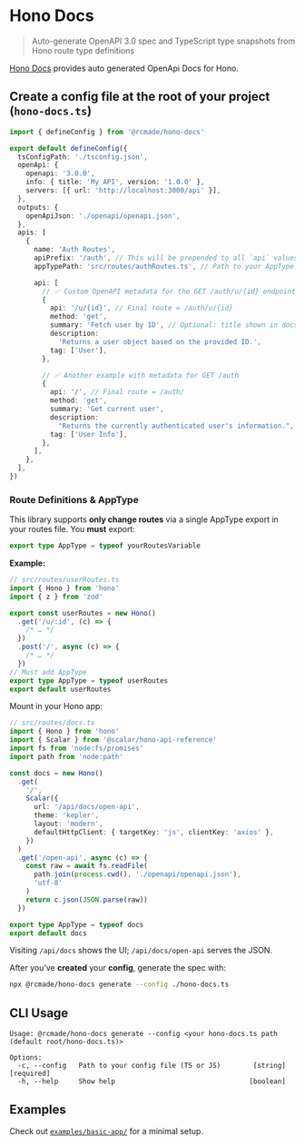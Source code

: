 # Hono Docs

> Auto-generate OpenAPI 3.0 spec and TypeScript type snapshots from Hono route type definitions

[Hono Docs](https://github.com/Rcmade/hono-docs) provides auto generated OpenApi Docs for Hono.

## **Create a config file** at the root of your project (`hono-docs.ts`)

```ts
import { defineConfig } from '@rcmade/hono-docs'

export default defineConfig({
  tsConfigPath: './tsconfig.json',
  openApi: {
    openapi: '3.0.0',
    info: { title: 'My API', version: '1.0.0' },
    servers: [{ url: 'http://localhost:3000/api' }],
  },
  outputs: {
    openApiJson: './openapi/openapi.json',
  },
  apis: [
    {
      name: 'Auth Routes',
      apiPrefix: '/auth', // This will be prepended to all `api` values below
      appTypePath: 'src/routes/authRoutes.ts', // Path to your AppType export

      api: [
        // ✅ Custom OpenAPI metadata for the GET /auth/u/{id} endpoint
        {
          api: '/u/{id}', // Final route = /auth/u/{id}
          method: 'get',
          summary: 'Fetch user by ID', // Optional: title shown in docs
          description:
            'Returns a user object based on the provided ID.',
          tag: ['User'],
        },

        // ✅ Another example with metadata for GET /auth
        {
          api: '/', // Final route = /auth/
          method: 'get',
          summary: 'Get current user',
          description:
            "Returns the currently authenticated user's information.",
          tag: ['User Info'],
        },
      ],
    },
  ],
})
```

### **Route Definitions & AppType**

This library supports **only change routes** via a single AppType export in your routes file. You **must** export:

```ts
export type AppType = typeof yourRoutesVariable
```

**Example:**

```ts
// src/routes/userRoutes.ts
import { Hono } from 'hono'
import { z } from 'zod'

export const userRoutes = new Hono()
  .get('/u/:id', (c) => {
    /* … */
  })
  .post('/', async (c) => {
    /* … */
  })
// Must add AppType
export type AppType = typeof userRoutes
export default userRoutes
```

Mount in your Hono app:

```ts
// src/routes/docs.ts
import { Hono } from 'hono'
import { Scalar } from '@scalar/hono-api-reference'
import fs from 'node:fs/promises'
import path from 'node:path'

const docs = new Hono()
  .get(
    '/',
    Scalar({
      url: '/api/docs/open-api',
      theme: 'kepler',
      layout: 'modern',
      defaultHttpClient: { targetKey: 'js', clientKey: 'axios' },
    })
  )
  .get('/open-api', async (c) => {
    const raw = await fs.readFile(
      path.join(process.cwd(), './openapi/openapi.json'),
      'utf-8'
    )
    return c.json(JSON.parse(raw))
  })

export type AppType = typeof docs
export default docs
```

Visiting `/api/docs` shows the UI; `/api/docs/open-api` serves the JSON.

After you’ve **created** your **config**, generate the spec with:

```bash
npx @rcmade/hono-docs generate --config ./hono-docs.ts
```

## CLI Usage

```text
Usage: @rcmade/hono-docs generate --config <your hono-docs.ts path (default root/hono-docs.ts)>

Options:
  -c, --config   Path to your config file (TS or JS)        [string] [required]
  -h, --help     Show help                                 [boolean]
```

## Examples

Check out [`examples/basic-app/`](https://github.com/rcmade/hono-docs/tree/main/examples/basic-app) for a minimal setup.
